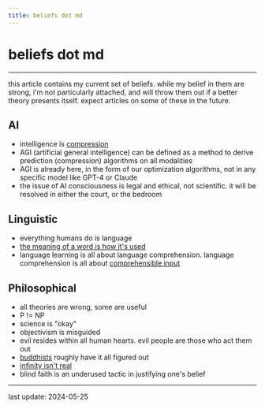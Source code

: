 ```yaml
---
title: beliefs dot md
---
```


# beliefs dot md #

---

this article contains my current set of beliefs. while my belief in them are strong, i'm not particularly attached, and will throw them out if a better theory presents itself. expect articles on some of these in the future.

## AI ##
- intelligence is [compression](http://prize.hutter1.net/)
- AGI (artificial general intelligence) can be defined as a method to derive prediction (compression) algorithms on all modalities
- AGI is already here, in the form of our optimization algorithms, not in any specific model like GPT-4 or Claude
- the issue of AI consciousness is legal and ethical, not scientific. it will be resolved in either the court, or the bedroom

## Linguistic ##
- everything humans do is language
- [the meaning of a word is how it's used](https://wab.uib.no/agora/tools/alws/collection-5-issue-1-article-27.annotate)
- language learning is all about language comprehension. language comprehension is all about [comprehensible input](https://www.youtube.com/watch?v=fnUc_W3xE1w)

## Philosophical ##
- all theories are wrong, some are useful
- P != NP
- science is "okay" 
- objectivism is misguided
- evil resides within all human hearts. evil people are those who act them out
- [buddhists](https://en.wikipedia.org/wiki/Buddhism) roughly have it all figured out
- [infinity isn't real](https://en.wikipedia.org/wiki/Actual_infinity)
- blind faith is an underused tactic in justifying one's belief

---

last update: 2024-05-25
